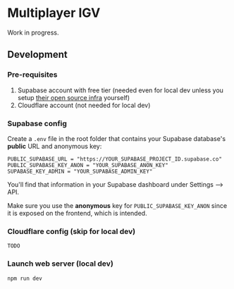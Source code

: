 # Multiplayer IGV

Work in progress.

## Development

### Pre-requisites

1. Supabase account with free tier (needed even for local dev unless you setup [their open source infra](https://github.com/supabase/realtime) yourself)
2. Cloudflare account (not needed for local dev)

### Supabase config

Create a `.env` file in the root folder that contains your Supabase database's **public** URL and anonymous key:

```
PUBLIC_SUPABASE_URL = "https://YOUR_SUPABASE_PROJECT_ID.supabase.co"
PUBLIC_SUPABASE_KEY_ANON = "YOUR_SUPABASE_ANON_KEY"
SUPABASE_KEY_ADMIN = "YOUR_SUPABASE_ADMIN_KEY"
```

You'll find that information in your Supabase dashboard under Settings --> API.

Make sure you use the **anonymous** key for `PUBLIC_SUPABASE_KEY_ANON` since it is exposed on the frontend, which is intended.

### Cloudflare config (skip for local dev)

    TODO

### Launch web server (local dev)

```bash
npm run dev
```
